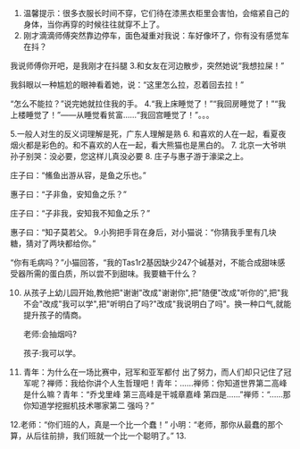 

1. 温馨提示：很多衣服长时间不穿，它们待在漆黑衣柜里会害怕，会缩紧自己的身体，当你再穿的时候往往就穿不上了。
2. 刚才滴滴师傅突然靠边停车，面色凝重对我说：车好像坏了，你有没有感觉车在抖？
  
  我说师傅你开吧，是我刚才在抖腿
3.和女友在河边散步，突然她说“我想拉屎！”
  
  我斜眼以一种尴尬的眼神看着她，说：“这里怎么拉，忍着回去拉！”
  
  “怎么不能拉？”说完她就拉住我的手。
4.“我上床睡觉了！”“我回房睡觉了！”“我上楼睡觉了！”——从睡觉看贫富……“我回宫睡觉了！”。。。
  
5.一般人对生的反义词理解是死，广东人理解是熟
6. 和喜欢的人在一起，看夏夜烟火都是彩色的。和不喜欢的人在一起，看大熊猫也是黑白的。
7. 北京一大爷哄孙子别哭：没必要，您这样儿真没必要
8. 庄子与惠子游于濠梁之上。
   
   庄子曰：“鯈鱼出游从容，是鱼之乐也。”
   
   惠子曰：“子非鱼，安知鱼之乐？”
   
   庄子曰：“子非我，安知我不知鱼之乐？”
   
   惠子曰：“知子莫若父。
 9.小狗把手背在身后，对小猫说：“你猜我手里有几块糖，猜对了两块都给你。”
   
   “你有毛病吗？”小猫回答，“我的Tas1r2基因缺少247个碱基对，不能合成甜味感受器所需的蛋白质，所以尝不到甜味。我要糖干什么？
   
 10. 从孩子上幼儿园开始,教他把"谢谢"改成"谢谢你",把"随便"改成"听你的",把"我不会"改成"我可以学",把"听明白了吗?"改成"我说明白了吗"。换一种口气,就能提升孩子的情商。
     
     老师:会抽烟吗?
     
     孩子:我可以学。
 11. 青年：为什么在一场比赛中，冠军和亚军都付             出了努力，而人们却只记住了冠军呢？禅师：我给你讲个人生哲理吧！青年：……禅师：你知道世界第二高峰是什么嘛？青年：“乔戈里峰            第三高峰是干城章嘉峰             第四是……”禅师：“……那你知道学挖掘机技术哪家第二              强吗？”
     
12.老师：“你们班的人，真是一个比一个蠢！”
   小明：“老师，那你从最蠢的那个算，从后往前排，我们班就一个比一个聪明了。”
 13.
 


